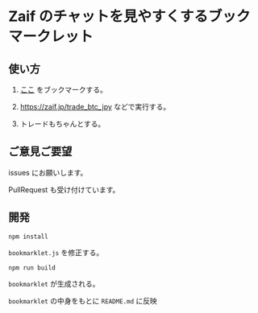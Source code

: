 # Zaif のチャットを見やすくするブックマークレット

## 使い方

1. <a href="javascript:(function()%7B(function()%7Bvar%20e%3Ddocument.querySelectorAll(%22.transaction-box%22)%3Be.forEach(function(e%2Ct)%7Be.style.display%3D%22block%22%2Ce.style.width%3D%22100%25%22%2C2%3D%3D%3Dt%26%26(e.style.height%3D%22900px%22%2Ce.children%5B1%5D.style.height%3D%22900px%22)%7D)%3Bvar%20t%3Ddocument.querySelector(%22%23cc%20%23cc_area%22)%3Bt.style.minHeight%3D%22700px%22%2Ct.style.maxHeight%3D%22700px%22%2Ct.style.height%3D%22700px%22%7D)()%3B%7D)()">ここ</a> をブックマークする。

2. https://zaif.jp/trade_btc_jpy などで実行する。

3. トレードもちゃんとする。


## ご意見ご要望

issues にお願いします。

PullRequest も受け付けています。


## 開発

```
npm install
```

`bookmarklet.js` を修正する。

```
npm run build
```

`bookmarklet` が生成される。

`bookmarklet` の中身をもとに `README.md` に反映
